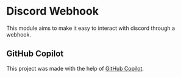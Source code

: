 # Discord Webhook

This module aims to make it easy to interact with discord through a webhook.



## GitHub Copilot

This project was made with the help of [GitHub Copilot](https://copilot.github.com/).
